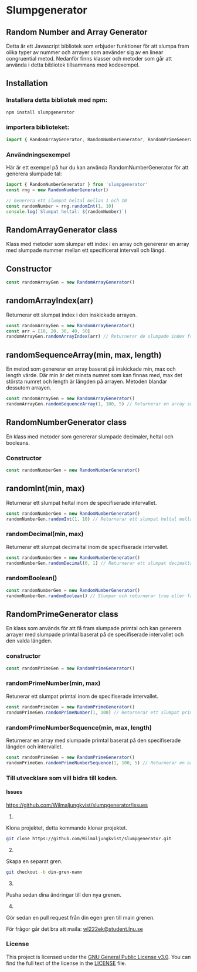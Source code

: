 # Slumpgenerator
## Random Number and Array Generator

Detta är ett Javascript bibliotek som erbjuder funktioner för att slumpa fram olika typer av nummer och arrayer som använder sig av en linear congruential metod. Nedanför finns klasser och metoder som går att använda i detta bibliotek tillsammans med kodexempel.

## Installation

### Installera detta bibliotek med npm:

```bash
npm install slumpgenerator
```

### importera biblioteket:

```Javascript
import { RandomArrayGenerator, RandomNumberGenerator, RandomPrimeGenerator, LinearCongruentialGenerator } from 'slumpgenerator'
```

### Användningsexempel

Här är ett exempel på hur du kan använda RandomNumberGenerator för att generera slumpade tal:

```javascript
import { RandomNumberGenerator } from 'slumpgenerator'
const rng = new RandomNumberGenerator()

// Generera ett slumpat heltal mellan 1 och 10
const randomNumber = rng.randomInt(1, 10)
console.log(`Slumpat heltal: ${randomNumber}`)
```

## RandomArrayGenerator class
Klass med metoder som slumpar ett index i en array och genererar en array med slumpade nummer mellan ett specificerat intervall och längd.

## Constructor
```Javascript
const randomArrayGen = new RandomArrayGenerator()
```

## randomArrayIndex(arr)
Returnerar ett slumpat index i den inskickade arrayen. 

```Javascript
const randomArrayGen = new RandomArrayGenerator()
const arr = [10, 20, 30, 40, 50]
randomArrayGen.randomArrayIndex(arr) // Returnerar de slumpade index från arrayen.
```

## randomSequenceArray(min, max, length)
En metod som genererar en array baserat på inskickade min, max och length värde. Där min är det minsta numret som kan finnas med, max det största numret och length är längden på arrayen. Metoden blandar dessutom arrayen.

```Javascript
const randomArrayGen = new RandomArrayGenerator()
randomArrayGen.randomSequenceArray(1, 100, 5) // Returnerar en array som innehåller 5 nummer mellan 1-100.
```

## RandomNumberGenerator class
En klass med metoder som genererar slumpade decimaler, heltal och booleans.

### Constructor 
```Javascript
const randomNumberGen = new RandomNumberGenerator()
```

## randomInt(min, max)
Returnerar ett slumpat heltal inom de specifiserade intervallet.
```Javascript
const randomNumberGen = new RandomNumberGenerator()
randomNumberGen.randomInt(1, 10) // Returnerar ett slumpat heltal mellan 1-10.
```

### randomDecimal(min, max)
Returnerar ett slumpat decimaltal inom de specifiserade intervallet.
```Javascript
const randomNumberGen = new RandomNumberGenerator()
randomNumberGen.randomDecimal(0, 1) // Returnerar ett slumpat decimaltal mellan 0-1.
```

### randomBoolean()
```Javascript
const randomNumberGen = new RandomNumberGenerator()
randomNumberGen.randomBoolean() // Slumpar och returnerar true eller false.
```

## RandomPrimeGenerator class
En klass som används för att få fram slumpade primtal och kan generera arrayer med slumpade primtal baserat på de specifiserade intervallet och den valda längden.

### constructor
```Javascript
const randomPrimeGen = new RandomPrimeGenerator()
```

### randomPrimeNumber(min, max)
Retunerar ett slumpat primtal inom de specifiserade intervallet.

```Javascript
const randomPrimeGen = new RandomPrimeGenerator()
randomPrimeGen.randomPrimeNumber(1, 100) // Returnerar ett slumpat primtal mellan 1-100
```

### randomPrimeNumberSequence(min, max, length)
Returnerar en array med slumpade primtal baserat på den specifiserade längden och intervallet.

```Javascript
const randomPrimeGen = new RandomPrimeGenerator()
randomPrimeGen.randomPrimeNumberSequence(1, 100, 5) // Returnerar en array med 5 primtal och primtalen är mellan 1-100.
```

### Till utvecklare som vill bidra till koden.

#### Issues
https://github.com/Wilmaljungkvist/slumpgenerator/issues

1. 
Klona projektet, detta kommando klonar projektet.
```bash
git clone https://github.com/Wilmaljungkvist/slumpgenerator.git 
```
2. 
Skapa en separat gren.
```bash
git checkout -b din-gren-namn
```

3. 
Pusha sedan dina ändringar till den nya grenen.

4. 
Gör sedan en pull request från din egen gren till main grenen. 

För frågor går det bra att maila:
wl222ek@student.lnu.se

### License

This project is licensed under the [GNU General Public License v3.0](LICENSE). You can find the full text of the license in the [LICENSE](LICENSE.txt) file.